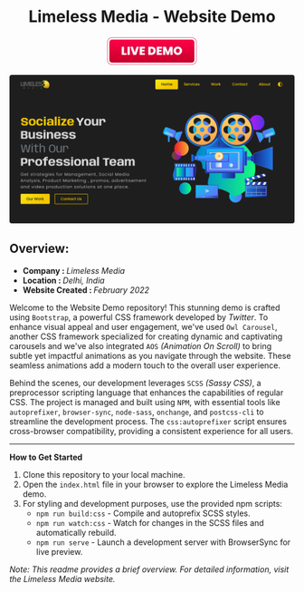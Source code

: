<h1 align="center">Limeless Media - Website Demo</h1>
<p align="center">
   <a href="https://limeless.vercel.app" target="_blank">
       <img alt= "mohitsainiknl webiste demo limeless home" src="/.readme/live-demo-button.png" width="160">
   </a>
</p>
<img alt= "mohitsainiknl webiste demo limeless home" src="/.readme/website_demo_limeless - home2.png">

## Overview:
<ul>
    <li><b>Company : </b><i>Limeless Media</i></li>
    <li><b>Location : </b><i>Delhi, India</i></li>
    <li><b>Website Created : </b><i>February 2022</i></li>
</ul>


Welcome to the Website Demo repository! This stunning demo is crafted using `Bootstrap`, a powerful CSS framework developed by *Twitter*. To enhance visual appeal and user engagement, we've used `Owl Carousel`, another CSS framework specialized for creating dynamic and captivating carousels and we've also integrated `AOS` *(Animation On Scroll)* to bring subtle yet impactful animations as you navigate through the website. These seamless animations add a modern touch to the overall user experience.

Behind the scenes, our development leverages `SCSS` *(Sassy CSS)*, a preprocessor scripting language that enhances the capabilities of regular CSS. The project is managed and built using `NPM`, with essential tools like `autoprefixer`, `browser-sync`, `node-sass`, `onchange`, and `postcss-cli` to streamline the development process. The `css:autoprefixer` script ensures cross-browser compatibility, providing a consistent experience for all users.


---

**How to Get Started**

1. Clone this repository to your local machine.
2. Open the `index.html` file in your browser to explore the Limeless Media demo.
3. For styling and development purposes, use the provided npm scripts:
   - `npm run build:css` - Compile and autoprefix SCSS styles.
   - `npm run watch:css` - Watch for changes in the SCSS files and automatically rebuild.
   - `npm run serve` - Launch a development server with BrowserSync for live preview.

*Note: This readme provides a brief overview. For detailed information, visit the Limeless Media website.*
